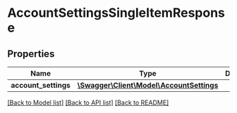 # AccountSettingsSingleItemResponse

## Properties
Name | Type | Description | Notes
------------ | ------------- | ------------- | -------------
**account_settings** | [**\Swagger\Client\Model\AccountSettings**](AccountSettings.md) |  | [optional] 

[[Back to Model list]](../README.md#documentation-for-models) [[Back to API list]](../README.md#documentation-for-api-endpoints) [[Back to README]](../README.md)


